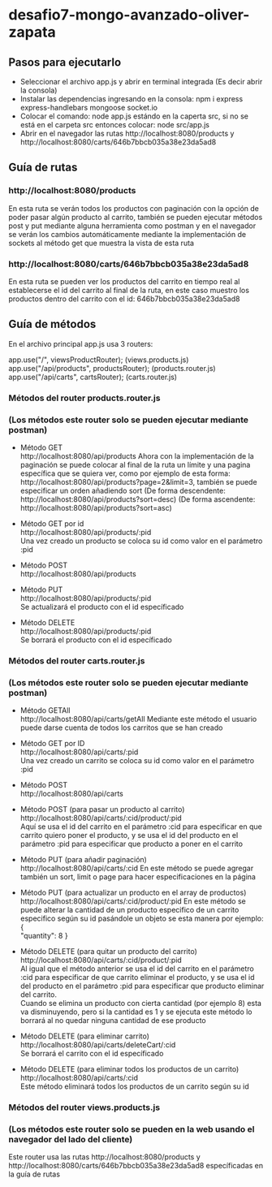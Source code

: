 # desafio7-mongo-avanzado-oliver-zapata

## Pasos para ejecutarlo

- Seleccionar el archivo app.js y abrir en terminal integrada (Es decir abrir la consola)
- Instalar las dependencias ingresando en la consola: npm i express express-handlebars mongoose socket.io
- Colocar el comando: node app.js estándo en la caperta src, si no se está en el carpeta src entonces colocar: node src/app.js
- Abrir en el navegador las rutas http://localhost:8080/products y http://localhost:8080/carts/646b7bbcb035a38e23da5ad8

## Guía de rutas

### http://localhost:8080/products
En esta ruta se verán todos los productos con paginación con la opción de poder pasar algún producto al carrito, también se pueden ejecutar métodos post y put mediante alguna herramienta como postman y en el navegador se verán los cambios automáticamente mediante la implementación de sockets al método get que muestra la vista de esta ruta

### http://localhost:8080/carts/646b7bbcb035a38e23da5ad8
En esta ruta se pueden ver los productos del carrito en tiempo real al establecerse el id del carrito al final de la ruta, en este caso muestro los productos
dentro del carrito con el id: 646b7bbcb035a38e23da5ad8



## Guía de métodos
En el archivo principal app.js usa 3 routers:

app.use("/", viewsProductRouter);            (views.products.js)
app.use("/api/products", productsRouter);    (products.router.js)
app.use("/api/carts", cartsRouter);          (carts.router.js)

### Métodos del router products.router.js
### (Los métodos este router solo se pueden ejecutar mediante postman)

- Método GET<br>
http://localhost:8080/api/products
Ahora con la implementación de la paginación se puede colocar al final de la ruta un límite y una pagina específica que se quiera ver, como por ejemplo de esta forma: http://localhost:8080/api/products?page=2&limit=3, también se puede especificar un orden añadiendo sort (De forma descendente: http://localhost:8080/api/products?sort=desc) (De forma ascendente: http://localhost:8080/api/products?sort=asc)

- Método GET por id<br>
http://localhost:8080/api/products/:pid <br>
Una vez creado un producto se coloca su id como valor en el parámetro :pid

- Método POST<br>
http://localhost:8080/api/products <br>

- Método PUT<br>
http://localhost:8080/api/products/:pid <br>
Se actualizará el producto con el id específicado

- Método DELETE<br>
http://localhost:8080/api/products/:pid <br>
Se borrará el producto con el id específicado


### Métodos del router carts.router.js
### (Los métodos este router solo se pueden ejecutar mediante postman)
- Método GETAll<br>
http://localhost:8080/api/carts/getAll
Mediante este método el usuario puede darse cuenta de todos los carritos que se han creado

- Método GET por ID<br>
http://localhost:8080/api/carts/:pid<br>
Una vez creado un carrito se coloca su id como valor en el parámetro :pid

- Método POST<br>
http://localhost:8080/api/carts

- Método POST (para pasar un producto al carrito)<br>
http://localhost:8080/api/carts/:cid/product/:pid<br>
Aquí se usa el id del carrito en el parámetro :cid para especificar en que carrito quiero poner el producto, y se usa el id del producto en el parámetro :pid para especificar que producto a poner en el carrito

- Método PUT (para añadir paginación)
http://localhost:8080/api/carts/:cid
En este método se puede agregar también un sort, limit o page para hacer especificaciones en la página

- Método PUT (para actualizar un producto en el array de productos)
http://localhost:8080/api/carts/:cid/product/:pid
En este método se puede alterar la cantidad de un producto especifico de un carrito especifico según su id pasándole un objeto se esta manera por ejemplo: 
{              
  "quantity": 8
}

- Método DELETE (para quitar un producto del carrito)<br>
http://localhost:8080/api/carts/:cid/product/:pid<br>
Al igual que el método anterior se usa el id del carrito en el parámetro :cid para especificar de que carrito eliminar el producto, y se usa el id del producto en el parámetro :pid para especificar que producto eliminar del carrito.<br>
Cuando se elimina un producto con cierta cantidad (por ejemplo 8) esta va disminuyendo, pero si la cantidad es 1 y se ejecuta este método lo borrará al no quedar ninguna cantidad de ese producto

- Método DELETE (para eliminar carrito)<br>
http://localhost:8080/api/carts/deleteCart/:cid<br>
Se borrará el carrito con el id específicado


- Método DELETE (para eliminar todos los productos de un carrito)<br>
http://localhost:8080/api/carts/:cid<br>
Este método eliminará todos los productos de un carrito según su id


### Métodos del router views.products.js
### (Los métodos este router solo se pueden en la web usando el navegador del lado del cliente)
Este router usa las rutas http://localhost:8080/products y http://localhost:8080/carts/646b7bbcb035a38e23da5ad8 específicadas en la guía de rutas

